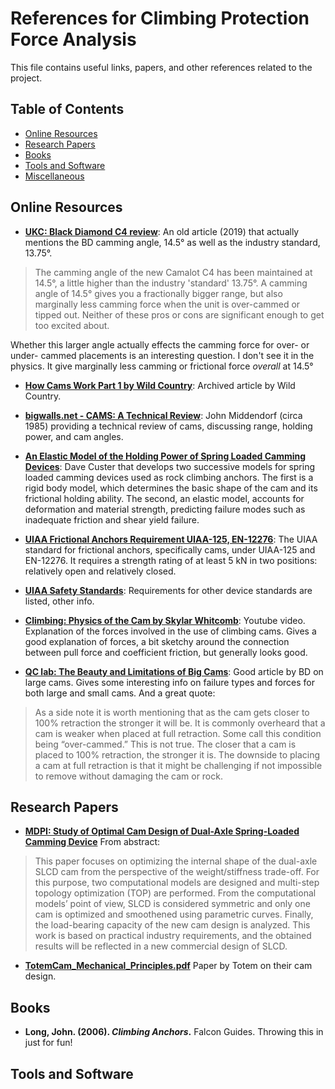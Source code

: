 # References for Climbing Protection Force Analysis

This file contains useful links, papers, and other references related to the project.

## Table of Contents
- [Online Resources](#online-resources)
- [Research Papers](#research-papers)
- [Books](#books)
- [Tools and Software](#tools-and-software)
- [Miscellaneous](#miscellaneous)

## Online Resources
- **[UKC: Black Diamond C4 review](https://www.ukclimbing.com/gear/climbing/protection/black_diamond_camalot_c4-12331)**: An old article (2019) that actually mentions the BD camming angle, 14.5° as well as the industry standard, 13.75°. 
>The camming angle of the new Camalot C4 has been maintained at 14.5°, a little higher than the industry 'standard' 13.75°. A camming angle of 14.5° gives you a fractionally bigger range, but also marginally less camming force when the unit is over-cammed or tipped out. Neither of these pros or cons are significant enough to get too excited about.

Whether this larger angle actually effects the camming force for over- or under- cammed placements is an interesting question. I don't see it in the physics. It give marginally less camming or frictional force *overall* at 14.5°

- **[How Cams Work Part 1 by Wild Country](https://web.archive.org/web/20070629123443/http://www.wildcountry.co.uk/HintsandTips/UnderstandingCams/General/)**: Archived article by Wild Country.

- **[bigwalls.net - CAMS: A Technical Review](https://www.bigwalls.net/climb/camf/#:~:text=Range%20and%20holding%20power%20are,cam%20angles%20near%2014.5%20degrees.)**: John Middendorf (circa 1985) providing a technical review of cams, discussing range, holding power, and cam angles.

- **[An Elastic Model of the Holding Power of Spring Loaded Camming Devices](https://web.mit.edu/custer/www/rocking/cams/cams.body.html#:~:text=Figure%204%20shows%20the%20forces,rock%20surface%20drops%20below%20tan)**: Dave Custer that develops two successive models for spring loaded camming devices used as rock climbing anchors. The first is a rigid body model, which determines the basic shape of the cam and its frictional holding ability. The second, an elastic model, accounts for deformation and material strength, predicting failure modes such as inadequate friction and shear yield failure. 

- **[UIAA Frictional Anchors Requirement UIAA-125, EN-12276](https://www.theuiaa.org/documents/safety-standards/Pictorial_UIAA125%20Frictional%20Anchors.pdf)**: The UIAA standard for frictional anchors, specifically cams, under UIAA-125 and EN-12276. It requires a strength rating of at least 5 kN in two positions: relatively open and relatively closed. 
- **[UIAA Safety Standards](https://www.theuiaa.org/safety-standards/)**: Requirements for other device standards are listed, other info.

- **[Climbing: Physics of the Cam by Skylar Whitcomb](https://youtu.be/N74jOXh2iwI?si=w13iUa4vwjB3WW5a&t=179)**: Youtube video. Explanation of the forces involved in the use of climbing cams. Gives a good explanation of forces, a bit sketchy around the connection between pull force and coefficient friction, but generally looks good.

- **[QC lab: The Beauty and Limitations of Big Cams](https://www.blackdiamondequipment.com/en_US/stories/experience-story-qc-lab-big-cams/)**: Good article by BD on large cams. Gives some interesting info on failure types and forces for both large and small cams. And a great quote:
> As a side note it is worth mentioning that as the cam gets closer to 100% retraction the stronger it will be. It is commonly overheard that a cam is weaker when placed at full retraction. Some call this condition being “over-cammed.”  This is not true. The closer that a cam is placed to 100% retraction, the stronger it is. The downside to placing a cam at full retraction is that it might be challenging if not impossible to remove without damaging the cam or rock.

## Research Papers

- **[MDPI: Study of Optimal Cam Design of Dual-Axle Spring-Loaded Camming Device](https://www.mdpi.com/1996-1944/14/8/1940)** From abstract: 

>This paper focuses on optimizing the internal shape of the dual-axle SLCD cam from the perspective of the weight/stiffness trade-off. For this purpose, two computational models are designed and multi-step topology optimization (TOP) are performed. From the computational models’ point of view, SLCD is considered symmetric and only one cam is optimized and smoothened using parametric curves. Finally, the load-bearing capacity of the new cam design is analyzed. This work is based on practical industry requirements, and the obtained results will be reflected in a new commercial design of SLCD.

- **[TotemCam_Mechanical_Principles.pdf](https://www.totemmt.com/wp-content/uploads/2018/09/TotemCam_Mechanical_Principles.pdf)** Paper by Totem on their cam design.

## Books
- **Long, John. (2006). *Climbing Anchors*.** Falcon Guides. Throwing this in just for fun!
  
## Tools and Software


